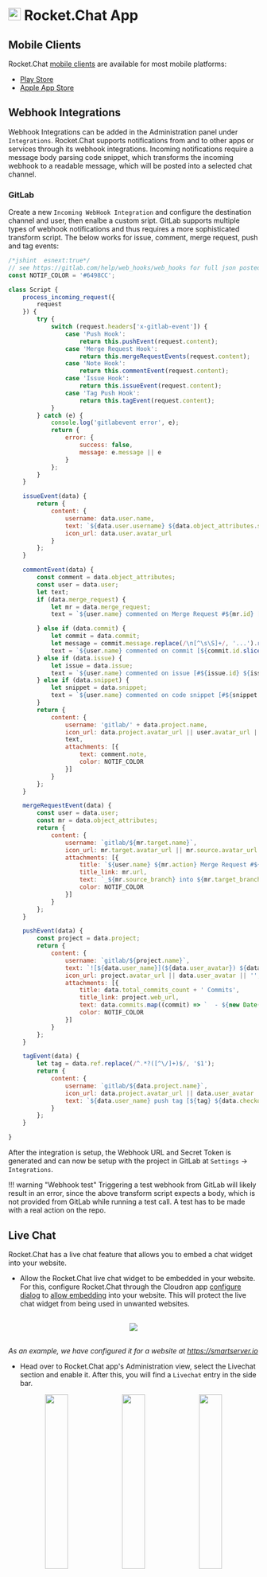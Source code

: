 # <img src="/documentation/img/rocketchat-logo.png" width="25px"> Rocket.Chat App

## Mobile Clients

Rocket.Chat [mobile clients](https://rocket.chat/download) are available for most mobile platforms:

* [Play Store](https://play.google.com/store/apps/details?id=chat.rocket.android)
* [Apple App Store](https://itunes.apple.com/app/rocket-chat/id1148741252)

## Webhook Integrations

Webhook Integrations can be added in the Administration panel under `Integrations`.
Rocket.Chat supports notifications from and to other apps or services through its webhook integrations.
Incoming notifications require a message body parsing code snippet, which transforms the incoming webhook to a readable message,
which will be posted into a selected chat channel.

### GitLab

Create a new `Incoming WebHook Integration` and configure the destination channel and user, then enalbe a custom sript.
GitLab supports multiple types of webhook notifications and thus requires a more sophisticated transform script.
The below works for issue, comment, merge request, push and tag events:

```javascript
/*jshint  esnext:true*/
// see https://gitlab.com/help/web_hooks/web_hooks for full json posted by GitLab
const NOTIF_COLOR = '#6498CC';

class Script {
    process_incoming_request({
        request
    }) {
        try {
            switch (request.headers['x-gitlab-event']) {
                case 'Push Hook':
                    return this.pushEvent(request.content);
                case 'Merge Request Hook':
                    return this.mergeRequestEvents(request.content);
                case 'Note Hook':
                    return this.commentEvent(request.content);
                case 'Issue Hook':
                    return this.issueEvent(request.content);
                case 'Tag Push Hook':
                    return this.tagEvent(request.content);
            }
        } catch (e) {
            console.log('gitlabevent error', e);
            return {
                error: {
                    success: false,
                    message: e.message || e
                }
            };
        }
    }

    issueEvent(data) {
        return {
            content: {
                username: data.user.name,
                text: `${data.user.username} ${data.object_attributes.state} an issue _${data.object_attributes.title}_ on ${data.project.name}. *Description:* ${data.object_attributes.description}. See: ${data.object_attributes.url}`,
                icon_url: data.user.avatar_url
            }
        };
    }

    commentEvent(data) {
        const comment = data.object_attributes;
        const user = data.user;
        let text;
        if (data.merge_request) {
            let mr = data.merge_request;
            text = `${user.name} commented on Merge Request #${mr.id} [${mr.title}](${comment.url})`;

        } else if (data.commit) {
            let commit = data.commit;
            let message = commit.message.replace(/\n[^\s\S]+/, '...').replace(/\n$/, '');
            text = `${user.name} commented on commit [${commit.id.slice(0, 8)} ${message}](${comment.url})`;
        } else if (data.issue) {
            let issue = data.issue;
            text = `${user.name} commented on issue [#${issue.id} ${issue.title}](${comment.url})`;
        } else if (data.snippet) {
            let snippet = data.snippet;
            text = `${user.name} commented on code snippet [#${snippet.id} ${snippet.title}](${comment.url})`;
        }
        return {
            content: {
                username: 'gitlab/' + data.project.name,
                icon_url: data.project.avatar_url || user.avatar_url || '',
                text,
                attachments: [{
                    text: comment.note,
                    color: NOTIF_COLOR
                }]
            }
        };
    }

    mergeRequestEvent(data) {
        const user = data.user;
        const mr = data.object_attributes;
        return {
            content: {
                username: `gitlab/${mr.target.name}`,
                icon_url: mr.target.avatar_url || mr.source.avatar_url || user.avatar_url || '',
                attachments: [{
                    title: `${user.name} ${mr.action} Merge Request #${mr.id} ${mr.title}`,
                    title_link: mr.url,
                    text: `_${mr.source_branch} into ${mr.target_branch}_`,
                    color: NOTIF_COLOR
                }]
            }
        };
    }

    pushEvent(data) {
        const project = data.project;
        return {
            content: {
                username: `gitlab/${project.name}`,
                text: `![${data.user_name}](${data.user_avatar}) ${data.user_name} pushed ${data.total_commits_count} commits to ${project.name}. See: ${project.web_url}`,
                icon_url: project.avatar_url || data.user_avatar || '',
                attachments: [{
                    title: data.total_commits_count + ' Commits',
                    title_link: project.web_url,
                    text: data.commits.map((commit) => `  - ${new Date(commit.timestamp).toUTCString()} [${commit.id.slice(0, 8)}](${commit.url}) by ${commit.author.name}: ${commit.message.replace(/\s*$/, '')}`).join('\n'),
                    color: NOTIF_COLOR
                }]
            }
        };
    }

    tagEvent(data) {
        let tag = data.ref.replace(/^.*?([^\/]+)$/, '$1');
        return {
            content: {
                username: `gitlab/${data.project.name}`,
                icon_url: data.project.avatar_url || data.user_avatar || '',
                text: `${data.user_name} push tag [${tag} ${data.checkout_sha.slice(0, 8)}](${data.project.web_url}/tags/${tag})`
            }
        };
    }

}
```

After the integration is setup, the Webhook URL and Secret Token is generated and can now be setup with the project in GitLab at `Settings` -> `Integrations`.

!!! warning "Webhook test"
    Triggering a test webhook from GitLab will likely result in an error, since the above transform script expects a body, which is not provided from GitLab while running a test call. A test has to be made with a real action on the repo.

## Live Chat

Rocket.Chat has a live chat feature that allows you to embed a chat widget into your website.

* Allow the Rocket.Chat live chat widget to be embedded in your website. For this, configure Rocket.Chat through the Cloudron app [configure dialog](apps/#re-configuring-an-app) to [allow embedding](https://cloudron.io/documentation/apps/#embedding-apps) into your website. This will protect the live chat widget from being used in unwanted websites.

<br/>
<center><img src="/documentation/img/app-embed-url.png" class="shadow"></center>
<br/>

*As an example, we have configured it for a website at https://smartserver.io*

* Head over to Rocket.Chat app's Administration view, select the Livechat section and enable it. After this, you will find a `Livechat` entry in the side bar.

<center>
<img src="/blog/img/live-chat-4.png" class="shadow" width="30%">
<img src="/blog/img/live-chat-2.png" class="shadow" width="30%">
<img src="/blog/img/live-chat-3.png" class="shadow" width="30%">
</center>
<br/>

*You will also find options to customize the live chat widget appearance to match your look and feel there.*

* As the last step, copy the Javascript code snippet shown in the Livechat Installation view and paste it to the bottom of your website's html code as the last thing before the `</body>` tag. Wordpress users can use the [Rocket.Chat LiveChat Wordpress plugin](https://wordpress.org/plugins/rocketchat-livechat/) instead.

You will now see the live chat widget on the bottom right of your page.


